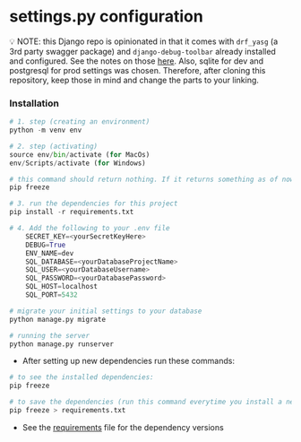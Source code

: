 # settings.py configuration

💡 NOTE: this Django repo is opinionated in that it comes with `drf_yasg` (a 3rd party swagger package) and `django-debug-toolbar` already installed and configured. See the notes on those [here](https://github.com/MSKose/django-notes/blob/master/Django%20Fundamentals/django-settings-starter/README.md). Also, sqlite for dev and postgresql for prod settings was chosen. Therefore, after cloning this repository, keep those in mind and change the parts to your linking.



### Installation

```python
# 1. step (creating an environment)
python -m venv env

# 2. step (activating)
source env/bin/activate (for MacOs)
env/Scripts/activate (for Windows)

# this command should return nothing. If it returns something as of now, it could mean you are not running on the new environment
pip freeze

# 3. run the dependencies for this project
pip install -r requirements.txt

# 4. Add the following to your .env file
    SECRET_KEY=<yourSecretKeyHere>
    DEBUG=True 
    ENV_NAME=dev 
    SQL_DATABASE=<yourDatabaseProjectName>
    SQL_USER=<yourDatabaseUsername> 
    SQL_PASSWORD=<yourDatabasePassword>
    SQL_HOST=localhost 
    SQL_PORT=5432

# migrate your initial settings to your database
python manage.py migrate

# running the server
python manage.py runserver
```

- After setting up new dependencies run these commands:

```python
# to see the installed dependencies:
pip freeze

# to save the dependencies (run this command everytime you install a new dependency to make it up-to-date with your dependencies):
pip freeze > requirements.txt
```

- See the [requirements](./requirements.txt) file for the dependency versions